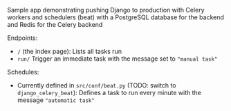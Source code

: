 Sample app demonstrating pushing Django to production with Celery workers and schedulers (beat) with a PostgreSQL database for the backend and Redis for the Celery backend

Endpoints:
- `/` (the index page): Lists all tasks run
- `run/` Trigger an immediate task with the message set to `"manual task"`

Schedules:
- Currently defined in `src/conf/beat.py` (TODO: switch to `django_celery_beat`): Defines a task to run every minute with the message `"automatic task"`
